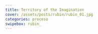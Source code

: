 ```yaml
---
title: Territory of the Imagination
cover: /assets/posts/rubin/rubin_01.jpg
categories: proceso
swipebox: rubin_
---
```


